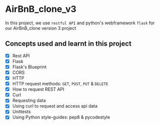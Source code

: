 # AirBnB_clone_v3

In this project, we use `restful API` and python's webframework `flask` for our AirBnB_clone version 3 project

## Concepts used and learnt in this project

- [x] Rest API
- [x] Flask
- [x] Flask's Blueprint
- [x] CORS
- [x] HTTP
- [x] HTTP request methods: `GET`, `POST`, `PUT` & `DELETE`
- [x] How to request REST API
- [x] Curl
- [x] Requesting data
- [x] Using curl to request and access api data
- [x] Unittests
- [x] Using Python style-guides: pep8 & pycodestyle